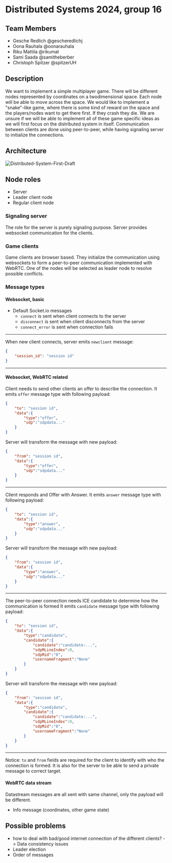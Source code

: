 # Distributed Systems 2024, group 16

## Team Members
* Gesche Redlich @gescheredlichj
* Oona Rauhala @oonarauhala
* Riku Mattila @rikumat
* Sami Saada @samitheberber
* Christoph Spitzer @spitzerUH

## Description

We want to implement a simple multiplayer game.
There will be different nodes represented by coordinates on a twodimensional space.
Each node will be able to move across the space.
We would like to implement a "snake"-like game, where there is some kind of reward on the space and the players/nodes want to get there first.
If they crash they die.
We are unsure if we will be able to implement all of these game specific ideas as we will first focus on the distributed system in itself.
Communication between clients are done using peer-to-peer, while having signaling server to initialize the connections.

## Architecture

![Distributed-System-First-Draft](https://github.com/user-attachments/assets/f672382a-1d7a-40f7-b9f9-a565cf85619f)

## Node roles

* Server
* Leader client node
* Regular client node

### Signaling server

The role for the server is purely signaling purpose.
Server provides websocket communication for the clients.

### Game clients

Game clients are browser based.
They initialize the communication using websockets to form a peer-to-peer communication implemented with WebRTC.
One of the nodes will be selected as leader node to resolve possible conflicts.

### Message types

#### Websocket, basic
* Default Socket.io messages
    * ```connect``` is sent when client connects to the server
    * ```disconnect``` is sent when client disconnects from the server
    * ```connect_error``` is sent when connection fails
---
When new client connects, server emits ```newclient``` message:
```json
{
    "session_id": "session id"
}
```
---
#### Websocket, WebRTC related

Client needs to send other clients an offer to describe the connection.
It emits ```offer``` message type with following payload:
```json
{
    "to": "session id",
    "data":{
        "type":"offer",
        "sdp":"sdpdata..."
    }
}
```
Server will transform the message with new payload:
```json
{
    "from": "session id",
    "data":{
        "type":"offer",
        "sdp":"sdpdata..."
    }
}
```
---
Client responds and Offer with Answer.
It emits ```answer``` message type with following payload:
```json
{
    "to": "session id",
    "data":{
        "type":"answer",
        "sdp":"sdpdata..."
    }
}
```
Server will transform the message with new payload:
```json
{
    "from": "session id",
    "data":{
        "type":"answer",
        "sdp":"sdpdata..."
    }
}
```
---
The peer-to-peer connection needs ICE candidate to determine how the communication is formed
It emits ```candidate``` message type with following payload:
```json
{
    "to": "session id",
    "data":{
        "type":"candidate",
        "candidate":{
            "candidate":"candidate:...",
            "sdpMLineIndex":0,
            "sdpMid":"0",
            "usernameFragment":"None"
        }
    }
}
```
Server will transform the message with new payload:
```json
{
    "from": "session id",
    "data":{
        "type":"candidate",
        "candidate":{
            "candidate":"candidate:...",
            "sdpMLineIndex":0,
            "sdpMid":"0",
            "usernameFragment":"None"
        }
    }
}
```
---
Notice: ```to``` and ```from``` fields are required for the client to identify with who the connection is formed.
It is also for the server to be able to send a private message to correct target.

#### WebRTC data stream

Datastream messages are all sent with same channel, only the payload will be different.

* Info message (coordinates, other game state)

## Possible problems
* how to deal with bad/good internet connection of the different clients? -> Data consistency issues
* Leader election
* Order of messages
